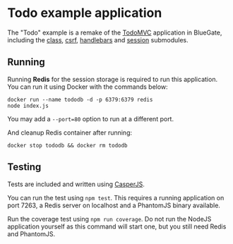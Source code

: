 Todo example application
==================

The "Todo" example is a remake of the [TodoMVC](http://todomvc.com/)
application in BlueGate, including the
[class](https://www.npmjs.com/package/bluegate-class),
[csrf](https://www.npmjs.com/package/bluegate-csrf),
[handlebars](https://www.npmjs.com/package/bluegate-handlebars) and
[session](https://www.npmjs.com/package/bluegate-session) submodules.

## Running

Running **Redis** for the session storage is required to run this application.
You can run it using Docker with the commands below:

```
docker run --name tododb -d -p 6379:6379 redis
node index.js
```

You may add a ``--port=80`` option to run at a different port.

And cleanup Redis container after running:
```
docker stop tododb && docker rm tododb
```

## Testing

Tests are included and written using [CasperJS](http://casperjs.org/).

You can run the test using ``npm test``. This requires
a running application on port 7263, a Redis server on localhost
and a PhantomJS binary available.

Run the coverage test using ``npm run coverage``.
Do not run the NodeJS application yourself as this command will start one,
but you still need Redis and PhantomJS.
